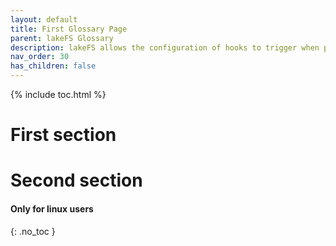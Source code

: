 ```yaml
---
layout: default
title: First Glossary Page
parent: lakeFS Glossary
description: lakeFS allows the configuration of hooks to trigger when predefined events occur
nav_order: 30
has_children: false
---
```


{% include toc.html %}

# First section

# Second section

#### Only for linux users
{: .no_toc }
